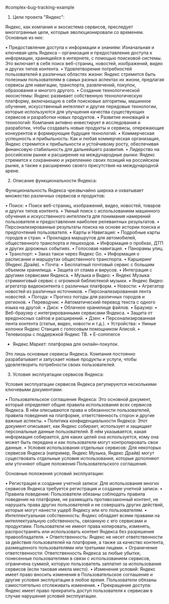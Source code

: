 #complex-bug-tracking-example
1. Цели проекта "Яндекс":

Яндекс, как компания и экосистема сервисов, преследует многогранные цели, которые эволюционировали со временем. Основные из них:

•  Предоставление доступа к информации и знаниям: Изначальная и ключевая цель Яндекса – организация и предоставление доступа к информации, хранящейся в интернете, с помощью поисковой системы. Это включает в себя поиск веб-страниц, новостей, изображений, видео и других типов контента.
•  Удовлетворение потребностей пользователей в различных областях жизни: Яндекс стремится быть полезным пользователям в самых разных аспектах их жизни, предлагая сервисы для навигации, транспорта, развлечений, покупок, образования и многого другого.
•  Создание технологической экосистемы: Яндекс развивает собственную технологическую платформу, включающую в себя поисковые алгоритмы, машинное обучение, искусственный интеллект и другие передовые технологии, которые используются для улучшения качества существующих сервисов и разработки новых продуктов.
•  Развитие инноваций и технологий: Компания активно инвестирует в исследования и разработки, чтобы создавать новые продукты и сервисы, опережающие конкурентов и формирующие будущее технологий.
•  Коммерческая успешность и прибыльность: Как и любая коммерческая организация, Яндекс стремится к прибыльности и устойчивому росту, обеспечивая финансовую стабильность для дальнейшего развития.
•  Лидерство на российском рынке и расширение на международные рынки: Яндекс стремится к сохранению и укреплению своих позиций на российском рынке, а также к расширению своего присутствия на международной арене.

2. Описание функциональности Яндекса:

Функциональность Яндекса чрезвычайно широка и охватывает множество различных сервисов и продуктов:

•  Поиск:
  •  Поиск веб-страниц, изображений, видео, новостей, товаров и других типов контента.
  •  Умный поиск с использованием машинного обучения и искусственного интеллекта для понимания намерений пользователя и предоставления наиболее релевантных результатов.
  •  Персонализированные результаты поиска на основе истории поиска и предпочтений пользователя.
•  Карты и Навигация:
  •  Подробные карты городов и стран.
  •  Прокладка маршрутов для автомобилей, общественного транспорта и пешеходов.
  •  Информация о пробках, ДТП и других дорожных событиях.
  •  Голосовая навигация.
  •  Панорамы улиц.
•  Транспорт:
  •  Заказ такси через Яндекс Go.
  •  Информация о расписании и маршрутах общественного транспорта.
  •  Каршеринг (Яндекс Драйв).
•  Почта:
  •  Бесплатный почтовый сервис с большим объемом хранилища.
  •  Защита от спама и вирусов.
  •  Интеграция с другими сервисами Яндекса.
•  Музыка и Видео:
  •  Яндекс Музыка: стриминговый сервис с огромной библиотекой музыки.
  •  Яндекс Видео: агрегатор видеоконтента с различных платформ.
•  Новости:
  •  Агрегатор новостей из различных источников.
  •  Персонализированная лента новостей.
•  Погода:
  •  Прогноз погоды для различных городов и регионов.
•  Переводчик:
  •  Автоматический перевод текста с одного языка на другой.
•  Диск:
  •  Облачное хранилище файлов.
•  Браузер:
  •  Веб-браузер с интегрированными сервисами Яндекса.
  •  Защита от вредоносных сайтов и расширений.
•  Дзен:
  •  Персонализированная лента контента (статьи, видео, новости и т.д.).
•  Устройства:
  •  Умные колонки Яндекс Станция с голосовым помощником Алисой.
  •  Телевизоры с поддержкой Яндекс ТВ.
•  E-commerce
   * Яндекс.Маркет: платформа для онлайн-покупок.

Это лишь основные сервисы Яндекса. Компания постоянно разрабатывает и запускает новые продукты и услуги, чтобы удовлетворить потребности своих пользователей.

3. Условия эксплуатации сервисов Яндекса:

Условия эксплуатации сервисов Яндекса регулируются несколькими ключевыми документами:

•  Пользовательское соглашение Яндекса: Это основной документ, который определяет общие правила использования всех сервисов Яндекса. В нём описываются права и обязанности пользователей, правила поведения на платформе, ответственность сторон и другие важные аспекты.
•  Политика конфиденциальности Яндекса: Этот документ описывает, как Яндекс собирает, использует и защищает персональные данные пользователей. В нём указывается, какая информация собирается, для каких целей она используется, кому она может быть передана и как пользователи могут контролировать свои данные.
•  Условия использования отдельных сервисов: Для некоторых сервисов Яндекса (например, Яндекс Музыка, Яндекс Драйв) могут существовать отдельные условия использования, которые дополняют или уточняют общие положения Пользовательского соглашения.

Основные положения условий эксплуатации:

•  Регистрация и создание учетной записи: Для использования многих сервисов Яндекса требуется регистрация и создание учетной записи.
•  Правила поведения: Пользователи обязаны соблюдать правила поведения на платформе, не размещать противозаконный контент, не нарушать права других пользователей и не совершать других действий, которые могут нанести ущерб Яндексу или его пользователям.
•  Интеллектуальная собственность: Яндекс обладает всеми правами на интеллектуальную собственность, связанную с его сервисами и продуктами. Пользователи не имеют права копировать, изменять, распространять или использовать контент Яндекса без разрешения правообладателя.
•  Ответственность: Яндекс не несет ответственности за действия пользователей на платформе, а также за качество контента, размещенного пользователями или третьими лицами.
•  Ограничение ответственности: Ответственность Яндекса за любые убытки, понесенные пользователями в связи с использованием сервисов, ограничена суммой, которую пользователь заплатил за использование сервисов (если таковая имела место).
•  Изменения условий: Яндекс имеет право вносить изменения в Пользовательское соглашение и другие условия эксплуатации в любое время. Пользователи обязаны самостоятельно отслеживать изменения.
•  Прекращение доступа: Яндекс имеет право прекратить доступ пользователя к сервисам в случае нарушения условий эксплуатации.
